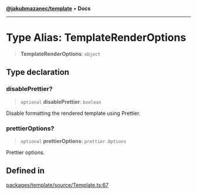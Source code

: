 [**@jakubmazanec/template**](../README.md) • **Docs**

---

# Type Alias: TemplateRenderOptions

> **TemplateRenderOptions**: `object`

## Type declaration

### disablePrettier?

> `optional` **disablePrettier**: `boolean`

Disable formatting the rendered template using Prettier.

### prettierOptions?

> `optional` **prettierOptions**: `prettier.Options`

Prettier options.

## Defined in

[packages/template/source/Template.ts:67](https://github.com/jakubmazanec/tools/blob/4809b04453aafb35a917917e0b4964a9ec0cd132/packages/template/source/Template.ts#L67)
